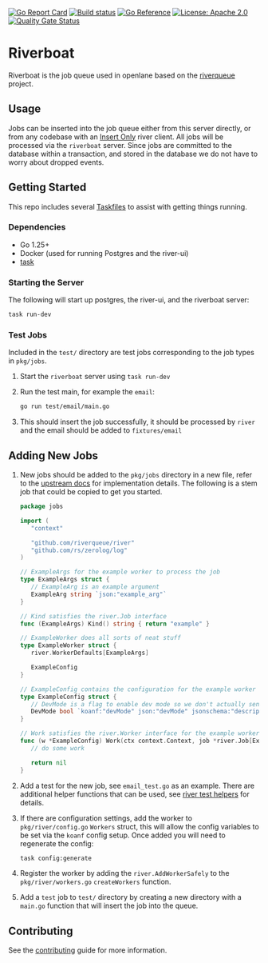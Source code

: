 [![Go Report Card](https://goreportcard.com/badge/github.com/theopenlane/riverboat)](https://goreportcard.com/report/github.com/theopenlane/riverboat)
[![Build status](https://badge.buildkite.com/34ad31fe4231b2953cd3f2d116364d21a39b2a4dbf1eea539a.svg)](https://buildkite.com/theopenlane/riverboat?branch=main)
[![Go Reference](https://pkg.go.dev/badge/github.com/theopenlane/riverboat.svg)](https://pkg.go.dev/github.com/theopenlane/riverboat)
[![License: Apache 2.0](https://img.shields.io/badge/License-Apache2.0-brightgreen.svg)](https://opensource.org/licenses/Apache-2.0)
[![Quality Gate Status](https://sonarcloud.io/api/project_badges/measure?project=theopenlane_riverboat&metric=alert_status)](https://sonarcloud.io/summary/new_code?id=theopenlane_riverboat)

# Riverboat

Riverboat is the job queue used in openlane based on the
[riverqueue](https://riverqueue.com/) project.

## Usage

Jobs can be inserted into the job queue either from this server directly, or
from any codebase with an
[Insert Only](https://riverqueue.com/docs#insert-only-clients) river client. All
jobs will be processed via the `riverboat` server. Since jobs are committed to
the database within a transaction, and stored in the database we do not have to
worry about dropped events.

## Getting Started

This repo includes several [Taskfiles](https://taskfile.dev/) to assist with
getting things running.

### Dependencies

- Go 1.25+
- Docker (used for running Postgres and the river-ui)
- [task](https://taskfile.dev/)

### Starting the Server

The following will start up postgres, the river-ui, and the riverboat server:

```bash
task run-dev
```

### Test Jobs

Included in the `test/` directory are test jobs corresponding to the job types
in `pkg/jobs`.

1. Start the `riverboat` server using `task run-dev`
1. Run the test main, for example the `email`:

   ```bash
   go run test/email/main.go
   ```

1. This should insert the job successfully, it should be processed by `river`
   and the email should be added to `fixtures/email`

## Adding New Jobs

1. New jobs should be added to the `pkg/jobs` directory in a new file, refer to
   the [upstream docs](https://riverqueue.com/docs#job-args-and-workers) for
   implementation details. The following is a stem job that could be copied to
   get you started.

   ```go
   package jobs

   import (
      "context"

      "github.com/riverqueue/river"
      "github.com/rs/zerolog/log"
   )

   // ExampleArgs for the example worker to process the job
   type ExampleArgs struct {
      // ExampleArg is an example argument
      ExampleArg string `json:"example_arg"`
   }

   // Kind satisfies the river.Job interface
   func (ExampleArgs) Kind() string { return "example" }

   // ExampleWorker does all sorts of neat stuff
   type ExampleWorker struct {
      river.WorkerDefaults[ExampleArgs]

      ExampleConfig
   }

   // ExampleConfig contains the configuration for the example worker
   type ExampleConfig struct {
      // DevMode is a flag to enable dev mode so we don't actually send millions of carrier pigeons
      DevMode bool `koanf:"devMode" json:"devMode" jsonschema:"description=enable dev mode" default:"true"`
   }

   // Work satisfies the river.Worker interface for the example worker
   func (w *ExampleConfig) Work(ctx context.Context, job *river.Job[ExampleArgs]) error {
      // do some work

      return nil
   }
   ```

1. Add a test for the new job, see `email_test.go` as an example. There are
   additional helper functions that can be used, see
   [river test helpers](https://riverqueue.com/docs/testing) for details.
1. If there are configuration settings, add the worker to `pkg/river/config.go`
   `Workers` struct, this will allow the config variables to be set via the
   `koanf` config setup. Once added you will need to regenerate the config:

   ```bash
   task config:generate
   ```

1. Register the worker by adding the `river.AddWorkerSafely` to the
   `pkg/river/workers.go` `createWorkers` function.
1. Add a `test` job to `test/` directory by creating a new directory with a
   `main.go` function that will insert the job into the queue.

## Contributing

See the [contributing](.github/CONTRIBUTING.md) guide for more information.
